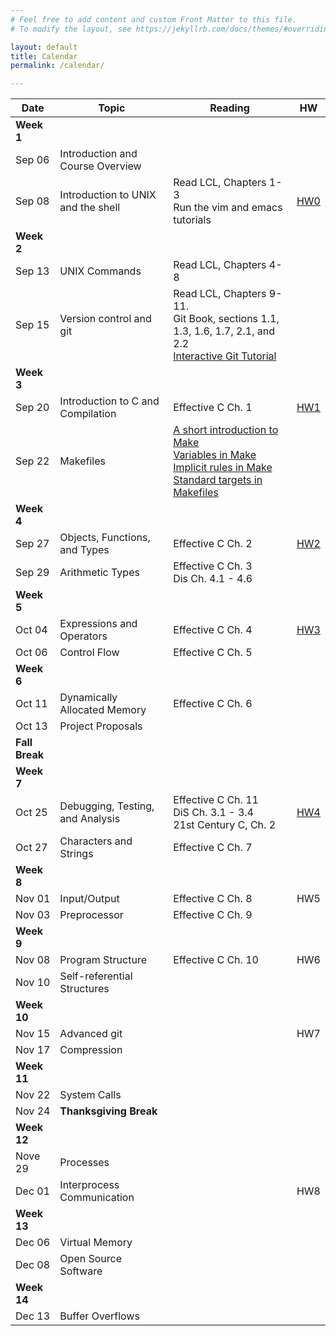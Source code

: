 ```yaml
---
# Feel free to add content and custom Front Matter to this file.
# To modify the layout, see https://jekyllrb.com/docs/themes/#overriding-theme-defaults

layout: default
title: Calendar
permalink: /calendar/

---
```



Date | Topic | Reading | HW
| --- | --- | --- | --- |
**Week 1** |||
Sep 06 | Introduction and Course Overview ||
Sep 08 | Introduction to UNIX and the shell | Read LCL, Chapters 1-3<br/>Run the vim and emacs tutorials|[HW0](assignments/intro.md)|
**Week 2** |||
Sep 13 | UNIX Commands | Read LCL, Chapters 4-8||
Sep 15 | Version control and git | Read LCL, Chapters 9-11.<br/>Git Book, sections 1.1, 1.3, 1.6, 1.7, 2.1, and 2.2<br /><a href="https://learngitbranching.js.org/">Interactive Git Tutorial</a>||[Exercise&nbsp;2](exercises/Lecture-02.md)<br/>[Exercise&nbsp;3](exercises/Lecture-03.md)<br/>[Exercise&nbsp;4](exercises/Lecture-04.md)
**Week 3** |||
Sep 20 | Introduction to C and Compilation |Effective C Ch. 1 |[HW1](assignments/unix-intro.md)|
Sep 22 | Makefiles | <a href="https://rebelsky.cs.grinnell.edu/musings/cnix-make-intro">A short introduction to Make</a><br/> <a href="https://rebelsky.cs.grinnell.edu/musings/cnix-make-variables">Variables in Make</a><br/> <a href="https://rebelsky.cs.grinnell.edu/musings/cnix-make-implicit-rules">Implicit rules in Make</a><br/> <a href="https://rebelsky.cs.grinnell.edu/musings/cnix-make-standard-targets">Standard targets in Makefiles</a> ||
**Week 4** |||
Sep 27| Objects, Functions, and Types | Effective C Ch. 2 |[HW2](../assignments/hw2)|
Sep 29| Arithmetic Types | Effective C Ch. 3<br/> Dis Ch. 4.1 - 4.6 |
**Week 5** ||
Oct 04| Expressions and Operators | Effective C Ch. 4 | [HW3](../assignments/hw3) |
Oct 06 | Control Flow | Effective C Ch. 5 | 
**Week 6** ||
Oct 11| Dynamically Allocated Memory | Effective C Ch. 6 | 
Oct 13| Project Proposals | 
**Fall Break** || 
**Week 7** ||
Oct 25| Debugging, Testing, and Analysis | Effective C Ch. 11<br/> DiS Ch. 3.1 - 3.4<br/>21st Century C, Ch. 2  | [HW4](../assignments/hw4) | 
Oct 27| Characters and Strings | Effective C Ch. 7 | 
**Week 8** ||
Nov 01| Input/Output | Effective C Ch. 8  | HW5
Nov 03| Preprocessor | Effective C Ch. 9| 
**Week 9** ||
Nov 08 | Program Structure | Effective C Ch. 10  | HW6
Nov 10| Self-referential Structures | 
**Week 10** ||
Nov 15| Advanced git | | HW7
Nov 17| Compression | 
**Week 11** ||
Nov 22| System Calls | 
Nov 24 | **Thanksgiving Break**
**Week 12** ||
Nove 29 | Processes | 
Dec 01| Interprocess Communication | | HW8
**Week 13** ||
Dec 06 | Virtual Memory | 
Dec 08 | Open Source Software
**Week 14** |
Dec 13 | Buffer Overflows | 
